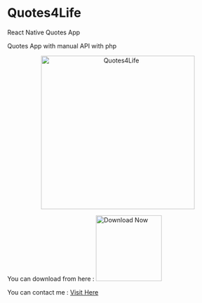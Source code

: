 # Quotes4Life
React Native Quotes App

Quotes App with manual API with php

<p align="center">
  <img src="https://play-lh.googleusercontent.com/aYHNei6u0C3VBy96i-cwpDd4ex5rCQO9GVt_f5LoI7-0O2_5aWficA_DinjHORdGnA=w1440-h821-rw" width="350" title="Quotes4Life">
</p>

You can download from here :  <a target="_blank" href="https://play.google.com/store/apps/details?id=com.surendra.quotes4life"> <img src="https://www.gstatic.com/android/market_images/web/play_prism_hlock_2x.png" width="150"  title="Download Now"> </a>


You can contact me : <a target="_blank" href="https://surendragiri.com/">Visit Here</a>
